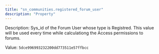 ```yaml
---
title: "sn_communities.registered_forum_user"
description: "Property"
---
```


Description: Sys_id of the Forum User whose type is Registred. This value will be used every time while calculationg the Access permissions to forums.


Value: `5dce996993232200dd773511e57ffbcc`
